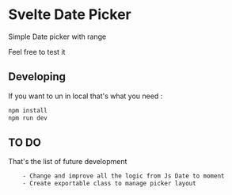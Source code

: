 # Svelte Date Picker

Simple Date picker with range

Feel free to test it 


## Developing

If you want to un in local that's what you need :

```bash
npm install
npm run dev

```

## TO DO 

That's the list of future development 

```bash
    - Change and improve all the logic from Js Date to moment
    - Create exportable class to manage picker layout
```

